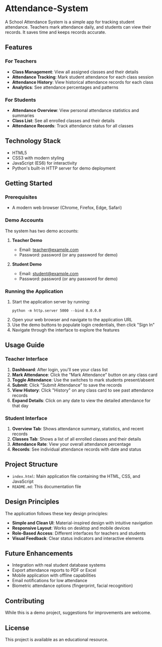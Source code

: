 # Attendance-System
A School Attendance System is a simple app for tracking student attendance. Teachers mark attendance daily, and students can view their records. It saves time and keeps records accurate.

## Features

### For Teachers
- **Class Management**: View all assigned classes and their details
- **Attendance Tracking**: Mark student attendance for each class session
- **Attendance History**: View historical attendance records for each class
- **Analytics**: See attendance percentages and patterns

### For Students
- **Attendance Overview**: View personal attendance statistics and summaries
- **Class List**: See all enrolled classes and their details
- **Attendance Records**: Track attendance status for all classes

## Technology Stack
- HTML5
- CSS3 with modern styling
- JavaScript (ES6) for interactivity
- Python's built-in HTTP server for demo deployment

## Getting Started

### Prerequisites
- A modern web browser (Chrome, Firefox, Edge, Safari)

### Demo Accounts
The system has two demo accounts:

1. **Teacher Demo**
   - Email: teacher@example.com
   - Password: password (or any password for demo)

2. **Student Demo**
   - Email: student@example.com
   - Password: password (or any password for demo)

### Running the Application
1. Start the application server by running:
   ```
   python -m http.server 5000 --bind 0.0.0.0
   ```
2. Open your web browser and navigate to the application URL
3. Use the demo buttons to populate login credentials, then click "Sign In"
4. Navigate through the interface to explore the features

## Usage Guide

### Teacher Interface
1. **Dashboard**: After login, you'll see your class list
2. **Mark Attendance**: Click the "Mark Attendance" button on any class card
3. **Toggle Attendance**: Use the switches to mark students present/absent
4. **Submit**: Click "Submit Attendance" to save the records
5. **View History**: Click "History" on any class card to see past attendance records
6. **Expand Details**: Click on any date to view the detailed attendance for that day

### Student Interface
1. **Overview Tab**: Shows attendance summary, statistics, and recent records
2. **Classes Tab**: Shows a list of all enrolled classes and their details
3. **Attendance Rate**: View your overall attendance percentage
4. **Records**: See individual attendance records with date and status

## Project Structure

- `index.html`: Main application file containing the HTML, CSS, and JavaScript
- `README.md`: This documentation file

## Design Principles

The application follows these key design principles:
- **Simple and Clean UI**: Material-inspired design with intuitive navigation
- **Responsive Layout**: Works on desktop and mobile devices
- **Role-Based Access**: Different interfaces for teachers and students
- **Visual Feedback**: Clear status indicators and interactive elements

## Future Enhancements

- Integration with real student database systems
- Export attendance reports to PDF or Excel
- Mobile application with offline capabilities
- Email notifications for low attendance
- Biometric attendance options (fingerprint, facial recognition)

## Contributing

While this is a demo project, suggestions for improvements are welcome.

## License

This project is available as an educational resource.
